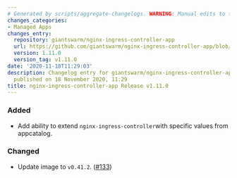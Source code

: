 ```yaml
---
# Generated by scripts/aggregate-changelogs. WARNING: Manual edits to this files will be overwritten.
changes_categories:
- Managed Apps
changes_entry:
  repository: giantswarm/nginx-ingress-controller-app
  url: https://github.com/giantswarm/nginx-ingress-controller-app/blob/master/CHANGELOG.md#1110---2020-11-18
  version: 1.11.0
  version_tag: v1.11.0
date: '2020-11-18T11:29:03'
description: Changelog entry for giantswarm/nginx-ingress-controller-app version 1.11.0,
  published on 18 November 2020, 11:29
title: nginx-ingress-controller-app Release v1.11.0
---
```


### Added
- Add ability to extend `nginx-ingress-controller`with specific values from appcatalog.
### Changed
- Update image to `v0.41.2`. ([#133](https://github.com/giantswarm/nginx-ingress-controller-app/pull/133))
